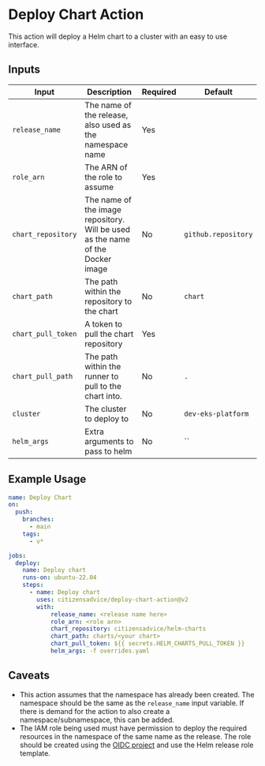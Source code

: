 # Deploy Chart Action

This action will deploy a Helm chart to a cluster with an easy to use interface.

## Inputs

| Input              | Description                                                                    | Required | Default             |
| ------------------ | ------------------------------------------------------------------------------ | -------- | ------------------- |
| `release_name`     | The name of the release, also used as the namespace name                       | Yes      |                     |
| `role_arn`         | The ARN of the role to assume                                                  | Yes      |                     |
| `chart_repository` | The name of the image repository. Will be used as the name of the Docker image | No       | `github.repository` |
| `chart_path`       | The path within the repository to the chart                                    | No       | `chart`             |
| `chart_pull_token` | A token to pull the chart repository                                           | Yes      |                     |
| `chart_pull_path`  | The path within the runner to pull to the chart into.                          | No       | `.`                 |
| `cluster`          | The cluster to deploy to                                                       | No       | `dev-eks-platform`  |
| `helm_args`        | Extra arguments to pass to helm                                                | No       | ``                  |

## Example Usage

```yaml
name: Deploy Chart
on:
  push:
    branches:
      - main
    tags:
      - v*

jobs:
  deploy:
    name: Deploy chart
    runs-on: ubuntu-22.04
    steps:
      - name: Deploy chart
        uses: citizensadvice/deploy-chart-action@v2
        with:
            release_name: <release name here>
            role_arn: <role arn>
            chart_repository: citizensadvice/helm-charts
            chart_path: charts/<your chart>
            chart_pull_token: ${{ secrets.HELM_CHARTS_PULL_TOKEN }}
            helm_args: -f overrides.yaml
```

## Caveats

- This action assumes that the namespace has already been created. The namespace should be the same as the `release_name` input variable. If there is demand for the action to also create a namespace/subnamespace, this can be added.
- The IAM role being used must have permission to deploy the required resources in the namespace of the same name as the release. The role should be created using the [OIDC project](https://github.com/citizensadvice/aws-oidc-cdk) and use the Helm release role template.
